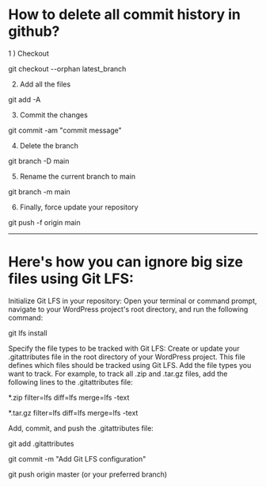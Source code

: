 # How to delete all commit history in github?

1 ) Checkout

git checkout --orphan latest_branch

2) Add all the files

git add -A

3) Commit the changes

git commit -am "commit message"

4) Delete the branch

git branch -D main

5) Rename the current branch to main

git branch -m main

6) Finally, force update your repository

git push -f origin main


----------------------------------------------------------


# Here's how you can ignore big size files using Git LFS:

Initialize Git LFS in your repository:
Open your terminal or command prompt, navigate to your WordPress project's root directory, and run the following command:

git lfs install


Specify the file types to be tracked with Git LFS: Create or update your .gitattributes file in the root directory of your WordPress project. This file defines which files should be tracked using Git LFS. Add the file types you want to track. For example, to track all .zip and .tar.gz files, add the following lines to the .gitattributes file:

*.zip filter=lfs diff=lfs merge=lfs -text

*.tar.gz filter=lfs diff=lfs merge=lfs -text



Add, commit, and push the .gitattributes file:

git add .gitattributes

git commit -m "Add Git LFS configuration"

git push origin master (or your preferred branch)

